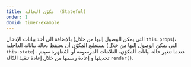 ```yaml
---
title: مكوّن الحالة  (Stateful)
order: 1
domid: timer-example
---
```

بالإضافة الى أخذ بيانات الإدخال (التي يمكن الوصول إليها من خلال `this.props`)، يستطيع المكوّن أن يحتفظ بحالة بياناته الداخلية (التي يمكن الوصول إليها من خلال `this.state`) . عندما تتغير حالة بيانات المكوّن، العلامات المرسومة أو المُظهرة سيتم تحديثها و إعادة رسمها من خلال إعادة تنفيذ الدّالة  `render()`.